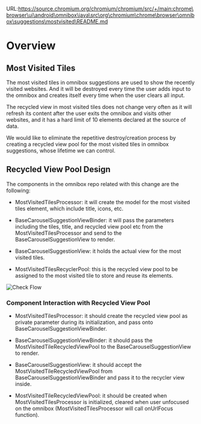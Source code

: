 URL:https://source.chromium.org/chromium/chromium/src/+/main:chrome\browser\ui\android\omnibox\java\src\org\chromium\chrome\browser\omnibox\suggestions\mostvisited\README.md
# Overview
## Most Visited Tiles
The most visited tiles in omnibox suggestions are used to show the recently
visited websites. And it will be destroyed every time the user adds input to
the omnibox and creates itself every time when the user clears all input.

The recycled view in most visited tiles does not change very often as it will
refresh its content after the user exits the omnibox and visits other websites,
and it has a hard limit of 10 elements declared at the source of data.

We would like to eliminate the repetitive destroy/creation process by creating
a recycled view pool for the most visited tiles in omnibox suggestions, whose
lifetime we can control.


## Recycled View Pool Design
The components in the omnibox repo related with this change are the following:

* MostVisitedTilesProcessor: it will create the model for the most visited tiles
  element, which include title, icons, etc.

* BaseCarouselSuggestionViewBinder: it will pass the parameters including the
  tiles, title, and recycled view pool etc from the MostVisitedTilesProcessor and
  send to the BaseCarouselSuggestionView to render.

* BaseCarouselSuggestionView: it holds the actual view for the most visited tiles.

* MostVisitedTilesRecyclerPool: this is the recycled view pool to be assigned to
  the most visited tile to store and reuse its elements.

![Check Flow](doc/most-visited-tiles-recycled-view-flow.png)

### Component Interaction with Recycled View Pool
* MostVisitedTilesProcessor: it should create the recycled view pool as private
  parameter during its initialization, and pass onto BaseCarouselSuggestionViewBinder.

* BaseCarouselSuggestionViewBinder: it should pass the MostVisitedTileRecycledViewPool to the
  BaseCarouselSuggestionView to render.

* BaseCarouselSuggestionView: it should accept the MostVisitedTileRecycledViewPool from
  BaseCarouselSuggestionViewBinder and pass it to the recycler view inside.

* MostVisitedTileRecycledViewPool: it should be created when MostVisitedTilesProcessor is
  initialized, cleared when user unfocused on the omnibox (MostVisitedTilesProcessor will
  call onUrlFocus function).